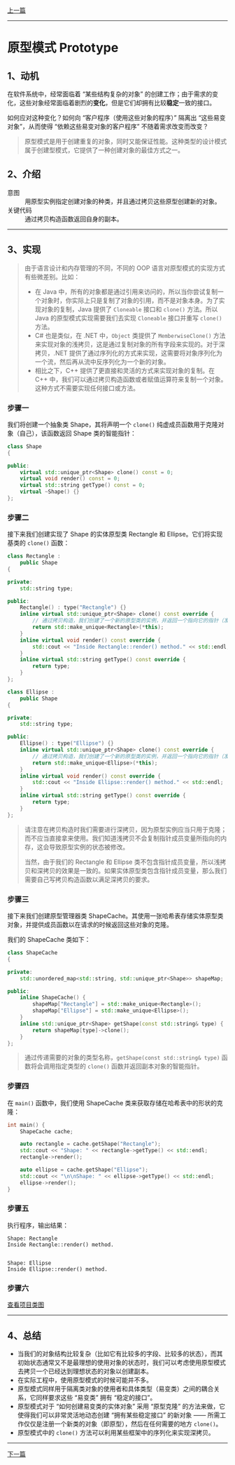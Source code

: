 [上一篇](../Abstract%20Factory%20Pattern/README.md)

---

# 原型模式 Prototype

## 1、动机

在软件系统中，经常面临着 “某些结构复杂的对象” 的创建工作；由于需求的变化，这些对象经常面临着剧烈的**变化**，但是它们却拥有比较**稳定**一致的接口。

如何应对这种变化？如何向 “客户程序（使用这些对象的程序）” 隔离出 “这些易变对象”，从而使得 “依赖这些易变对象的客户程序” 不随着需求改变而改变？

> 原型模式是用于创建重复的对象，同时又能保证性能。这种类型的设计模式属于创建型模式，它提供了一种创建对象的最佳方式之一。

## 2、介绍

<dl>
    <dt>意图</dt>
    <dd>用原型实例指定创建对象的种类，并且通过拷贝这些原型创建新的对象。</dd>
    <dt>关键代码</dt>
    <dd>通过拷贝构造函数返回自身的副本。</dd>
</dl>

---

## 3、实现

> 由于语言设计和内存管理的不同，不同的 OOP 语言对原型模式的实现方式有些微差别。比如：
>
> * 在 Java 中，所有的对象都是通过引用来访问的，所以当你尝试复制一个对象时，你实际上只是复制了对象的引用，而不是对象本身。为了实现对象的复制，Java 提供了 `Cloneable` 接口和 `clone()` 方法。所以 Java 的原型模式实现需要我们去实现 `Cloneable` 接口并重写 `clone()` 方法。
> * C# 也是类似，在 .NET 中，`Object` 类提供了 `MemberwiseClone()` 方法来实现对象的浅拷贝，这是通过复制对象的所有字段来实现的。对于深拷贝，.NET 提供了通过序列化的方式来实现，这需要将对象序列化为一个流，然后再从流中反序列化为一个新的对象。
> * 相比之下，C++ 提供了更直接和灵活的方式来实现对象的复制。在 C++ 中，我们可以通过拷贝构造函数或者赋值运算符来复制一个对象。这种方式不需要实现任何接口或方法。

### 步骤一

我们将创建一个抽象类 Shape，其将声明一个 `clone()` 纯虚成员函数用于克隆对象（自己），该函数返回 Shape 类的智能指针：

```cpp
class Shape
{

public:
	virtual std::unique_ptr<Shape> clone() const = 0;
	virtual void render() const = 0;
	virtual std::string getType() const = 0;
	virtual ~Shape() {}
};
```

### 步骤二

接下来我们创建实现了 Shape 的实体原型类 Rectangle 和 Ellipse。它们将实现基类的 `clone()` 函数：

```cpp
class Rectangle :
	public Shape
{

private:
	std::string type;

public:
	Rectangle() : type("Rectangle") {}
	inline virtual std::unique_ptr<Shape> clone() const override {
		// 通过拷贝构造，我们创建了一个新的原型类的实例，并返回一个指向它的指针（发生一次深拷贝）
		return std::make_unique<Rectangle>(*this);
	}
	inline virtual void render() const override {
		std::cout << "Inside Rectangle::render() method." << std::endl;
	}
	inline virtual std::string getType() const override {
		return type;
	}
};
```

```cpp
class Ellipse :
	public Shape
{

private:
	std::string type;

public:
	Ellipse() : type("Ellipse") {}
	inline virtual std::unique_ptr<Shape> clone() const override {
		// 通过拷贝构造，我们创建了一个新的原型类的实例，并返回一个指向它的指针（发生一次深拷贝）
		return std::make_unique<Ellipse>(*this);
	}
	inline virtual void render() const override {
		std::cout << "Inside Ellipse::render() method." << std::endl;
	}
	inline virtual std::string getType() const override {
		return type;
	}
};
```

> 请注意在拷贝构造时我们需要进行深拷贝，因为原型实例应当只用于克隆；而不应当直接拿来使用。我们知道浅拷贝不会复制指针成员变量所指向的内存，这会导致原型实例的状态被修改。
>
> 当然，由于我们的 Rectangle 和 Ellipse 类不包含指针成员变量，所以浅拷贝和深拷贝的效果是一致的。如果实体原型类包含指针成员变量，那么我们需要自己写拷贝构造函数以满足深拷贝的要求。

### 步骤三

接下来我们创建原型管理器类 ShapeCache。其使用一张哈希表存储实体原型类对象，并提供成员函数以在请求的时候返回这些对象的克隆。

我们的 ShapeCache 类如下：

```cpp
class ShapeCache
{

private:
	std::unordered_map<std::string, std::unique_ptr<Shape>> shapeMap;

public:
	inline ShapeCache() {
		shapeMap["Rectangle"] = std::make_unique<Rectangle>();
		shapeMap["Ellipse"] = std::make_unique<Ellipse>();
	}
	inline std::unique_ptr<Shape> getShape(const std::string& type) {
		return shapeMap[type]->clone();
	}
};
```

> 通过传递需要的对象的类型名称，`getShape(const std::string& type)` 函数将会调用指定类型的 `clone()` 函数并返回副本对象的智能指针。

### 步骤四

在 `main()` 函数中，我们使用 ShapeCache 类来获取存储在哈希表中的形状的克隆：

```cpp
int main() {
	ShapeCache cache;

	auto rectangle = cache.getShape("Rectangle");
	std::cout << "Shape: " << rectangle->getType() << std::endl;
	rectangle->render();

	auto ellipse = cache.getShape("Ellipse");
	std::cout << "\n\nShape: " << ellipse->getType() << std::endl;
	ellipse->render();
}
```

### 步骤五

执行程序，输出结果：

```plain
Shape: Rectangle
Inside Rectangle::render() method.


Shape: Ellipse
Inside Ellipse::render() method.
```

### 步骤六

[查看项目类图](https://learn.microsoft.com/zh-cn/visualstudio/ide/class-designer/designing-and-viewing-classes-and-types?view=vs-2022#add-class-diagrams-to-projects)

---

## 4、总结

* 当我们的对象结构比较复杂（比如它有比较多的字段、比较多的状态），而其初始状态通常又不是最理想的使用对象的状态时，我们可以考虑使用原型模式去拷贝一个已经达到理想状态的对象以创建副本。
* 在实际工程中，使用原型模式的时候可能并不多。
* 原型模式同样用于隔离类对象的使用者和具体类型（易变类）之间的耦合关系，它同样要求这些 “易变类” 拥有 “稳定的接口”。
* 原型模式对于 “如何创建易变类的实体对象” 采用 “原型克隆” 的方法来做，它使得我们可以非常灵活地动态创建 “拥有某些稳定接口” 的新对象 —— 所需工作仅仅是注册一个新类的对象（即原型），然后在任何需要的地方 `clone()`。
* 原型模式中的 `clone()` 方法可以利用某些框架中的序列化来实现深拷贝。

---

[下一篇](../Builder%20Pattern/README.md)